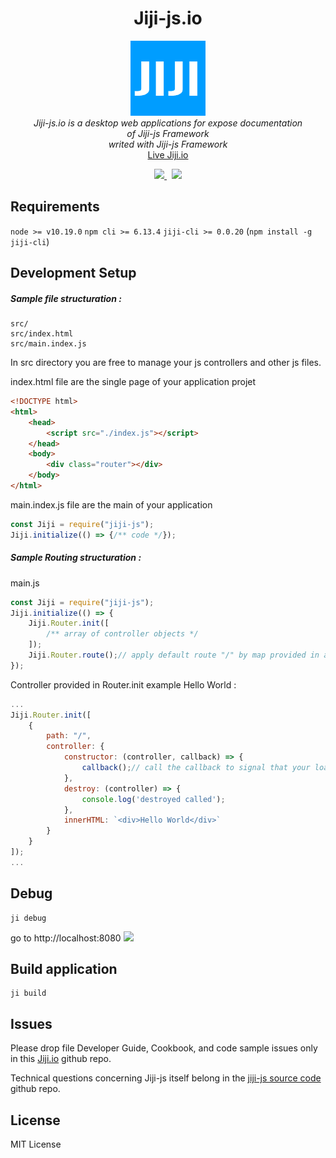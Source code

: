 <h1 align="center">Jiji-js.io</h1>

<p align="center">
  <img src="https://github.com/jguyet/jiji-framework-syntax-vsce/raw/master/docs/jiji-framework-logo.png" width="120px" height="120px"/>
  <br>
  <i>Jiji-js.io is a desktop web applications for expose documentation
    <br> of Jiji-js Framework
    <br> writed with Jiji-js Framework</i>
  <br>
  <a href="https://jiji-js.io">Live Jiji.io</a>
</p>

<p align="center">
<a href="https://travis-ci.com/github/jguyet/jiji-js.io">
<img src="https://travis-ci.com/jguyet/jiji-js.io.svg">
</a>&nbsp;
<a href="https://tldrlegal.com/license/mit-license">
<img src="https://img.shields.io/npm/l/express.svg">
</a>
</p>

## Requirements
`node >= v10.19.0` 
`npm cli >= 6.13.4`
`jiji-cli >= 0.0.20` (`npm install -g jiji-cli`)

## Development Setup

##### Sample file structuration :

````shell
src/
src/index.html
src/main.index.js
````
In src directory you are free to manage your js controllers and other js files.

index.html file are the single page of your application projet

````html
<!DOCTYPE html>
<html>
    <head>
        <script src="./index.js"></script>
    </head>
    <body>
        <div class="router"></div>
    </body>
</html>
````
main.index.js file are the main of your application

````js
const Jiji = require("jiji-js");
Jiji.initialize(() => {/** code */});
````

##### Sample Routing structuration :

main.js
````js
const Jiji = require("jiji-js");
Jiji.initialize(() => {
    Jiji.Router.init([
        /** array of controller objects */
    ]);
    Jiji.Router.route();// apply default route "/" by map provided in array at init Router
});
````

Controller provided in Router.init example Hello World :
````js
...
Jiji.Router.init([
    {
        path: "/",
        controller: {
            constructor: (controller, callback) => {
                callback();// call the callback to signal that your load is complete
            },
            destroy: (controller) => {
                console.log('destroyed called');
            },
            innerHTML: `<div>Hello World</div>`
        }
    }
]);
...
````

## Debug

````shell
ji debug
````

go to http://localhost:8080
<img src="https://github.com/jguyet/jiji-ji.io/raw/master/img/captured-jiji-min.gif"/>


## Build application

````shell
ji build
````

## Issues
Please drop file Developer Guide, Cookbook, and code sample issues only in this [Jiji.io](https://github.com/jguyet/jiji.io/issues) github repo.

Technical questions concerning Jiji-js itself belong in the [jiji-js source code](https://github.com/jguyet/jiji-io/) github repo.

## License
MIT License
